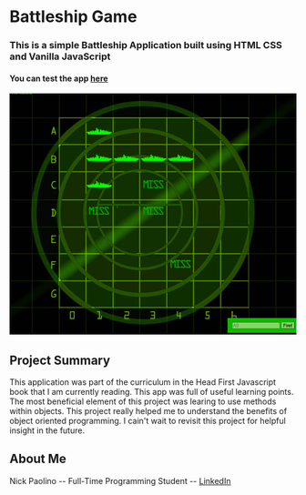 # Battleship Game

### This is a simple Battleship Application built using HTML CSS and Vanilla JavaScript
 
#### You can test the app [here](https://beethoven3579.github.io/JS-Battleship/) 

![](BattleShipScreenshot.png)

## Project Summary
This application was part of the curriculum in the Head First Javascript book that I am currently reading. This app was full of useful learning points. The most beneficial element of this project was learing to use methods within objects. This project really helped me to understand the benefits of object oriented programming. I cain't wait to revisit this project for helpful insight in the future. 

## About Me
Nick Paolino -- Full-Time Programming Student -- [LinkedIn](https://www.linkedin.com/in/nick-paolino-00469291/)
